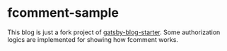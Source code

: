 # fcomment-sample

This blog is just a fork project of [gatsby-blog-starter](https://www.gatsbyjs.com/starters/gatsbyjs/gatsby-starter-blog). Some authorization logics are implemented for showing how fcomment works.
